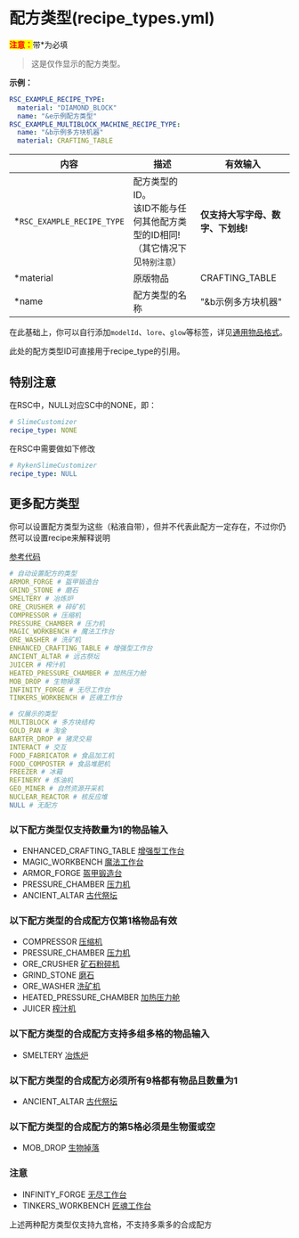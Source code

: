 # 配方类型(recipe_types.yml)

<mark style="color:red;">**注意：**</mark>带\*为必填

> 这是仅作显示的配方类型。

**示例：**

```yaml
RSC_EXAMPLE_RECIPE_TYPE:
  material: "DIAMOND_BLOCK"
  name: "&e示例配方类型"
RSC_EXAMPLE_MULTIBLOCK_MACHINE_RECIPE_TYPE:
  name: "&b示例多方块机器"
  material: CRAFTING_TABLE
```

| 内容 | 描述 | 有效输入 |
| --- | ----------- | ----------------- |
| \*`RSC_EXAMPLE_RECIPE_TYPE` | 配方类型的ID。<br>该ID不能与任何其他配方类型的ID相同!（其它情况下见`特别注意`） | **仅支持大写字母、数字、下划线!** |
| \*material | 原版物品 | CRAFTING_TABLE |
| \*name | 配方类型的名称| "&b示例多方块机器" |

在此基础上，你可以自行添加`modelId`、`lore`、`glow`等标签，详见[通用物品格式](format/universal-item-format.md)。

此处的配方类型ID可直接用于recipe_type的引用。

## 特别注意

在RSC中，NULL对应SC中的NONE，即：

```yaml
# SlimeCustomizer
recipe_type: NONE
```

在RSC中需要做如下修改

```yaml
# RykenSlimeCustomizer
recipe_type: NULL
```

## 更多配方类型

你可以设置配方类型为这些（粘液自带），但并不代表此配方一定存在，不过你仍然可以设置recipe来解释说明

[参考代码](https://github.com/StarWishsama/Slimefun4/blob/master/src/main/java/io/github/thebusybiscuit/slimefun4/api/recipes/RecipeType.java)

```yaml
# 自动设置配方的类型
ARMOR_FORGE # 盔甲锻造台
GRIND_STONE # 磨石
SMELTERY # 冶炼炉
ORE_CRUSHER # 碎矿机
COMPRESSOR # 压缩机
PRESSURE_CHAMBER # 压力机
MAGIC_WORKBENCH # 魔法工作台
ORE_WASHER # 洗矿机
ENHANCED_CRAFTING_TABLE # 增强型工作台
ANCIENT_ALTAR # 远古祭坛
JUICER # 榨汁机
HEATED_PRESSURE_CHAMBER # 加热压力舱
MOB_DROP # 生物掉落
INFINITY_FORGE # 无尽工作台
TINKERS_WORKBENCH # 匠魂工作台

# 仅展示的类型
MULTIBLOCK # 多方块结构
GOLD_PAN # 淘金
BARTER_DROP # 猪灵交易
INTERACT # 交互
FOOD_FABRICATOR # 食品加工机
FOOD_COMPOSTER # 食品堆肥机
FREEZER # 冰箱
REFINERY # 炼油机
GEO_MINER # 自然资源开采机
NUCLEAR_REACTOR # 核反应堆
NULL # 无配方
```

### 以下配方类型仅支持数量为1的物品输入

- ENHANCED_CRAFTING_TABLE <u>增强型工作台</u>
- MAGIC_WORKBENCH <u>魔法工作台</u>
- ARMOR_FORGE <u>盔甲锻造台</u>
- PRESSURE_CHAMBER <u>压力机</u>
- ANCIENT_ALTAR <u>古代祭坛</u>

### 以下配方类型的合成配方仅第1格物品有效

- COMPRESSOR <u>压缩机</u>
- PRESSURE_CHAMBER <u>压力机</u>
- ORE_CRUSHER <u>矿石粉碎机</u>
- GRIND_STONE <u>磨石</u>
- ORE_WASHER <u>洗矿机</u>
- HEATED_PRESSURE_CHAMBER <u>加热压力舱</u>
- JUICER <u>榨汁机</u>

### 以下配方类型的合成配方支持多组多格的物品输入

- SMELTERY <u>冶炼炉</u>

### 以下配方类型的合成配方必须所有9格都有物品且数量为1

- ANCIENT_ALTAR <u>古代祭坛</u>

### 以下配方类型的合成配方的第5格必须是生物蛋或空

- MOB_DROP <u>生物掉落</u>

### 注意

- INFINITY_FORGE <u>无尽工作台</u>
- TINKERS_WORKBENCH <u>匠魂工作台</u>

上述两种配方类型仅支持九宫格，不支持多乘多的合成配方